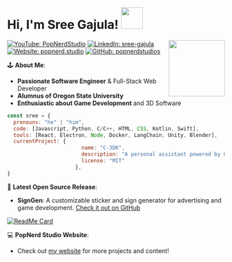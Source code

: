 <h1> Hi, I'm Sree Gajula! <img src="https://media.giphy.com/media/v1.Y2lkPTc5MGI3NjExM2wyOXQxcjlmdXJscXdqdWJ6NzNsOGJnMjV0MGNtYnp0aGIxbzBhaiZlcD12MV9pbnRlcm5hbF9naWZfYnlfaWQmY3Q9cw/mFM5pDRlc0I1O/giphy.gif" width="50"></h1>
<img align='right' src="https://media.giphy.com/media/v1.Y2lkPTc5MGI3NjExZjFpb2l0OTU3aGh1OGF3c3FhNGtuaDZpcmswMXd5cTl5NjFvdXUyMSZlcD12MV9pbnRlcm5hbF9naWZfYnlfaWQmY3Q9cw/KRfBgRKoKuXno1Sb4D/giphy.gif" width="130">
  
[![YouTube: PopNerdStudio](https://img.shields.io/badge/Subscribe-16k-red?style=flat&logo=youtube&labelColor=red)](https://www.youtube.com/@PopNerdStudio/)
[![LinkedIn: sree-gajula](https://img.shields.io/badge/sree--gajula-blue?logo=linkedin&logoColor=white&labelColor=blue)](https://www.linkedin.com/in/sree-gajula/)
[![Website: popnerd.studio](https://img.shields.io/badge/popnerd.studio-tan?style=flat&logo=react&logoColor=black&labelColor=tan)](https://www.popnerd.studio/)
[![GitHub: popnerdstudios](https://img.shields.io/badge/Follow-black?logo=github&logoColor=white)](https://github.com/popnerdstudios/)

🕹️ **About Me**:

- **Passionate Software Engineer** & Full-Stack Web Developer
- **Alumnus of Oregon State University**
- **Enthusiastic about Game Development** and 3D Software

```javascript
const sree = {
  pronouns: "he" | "him",
  code: [Javascript, Python, C/C++, HTML, CSS, Kotlin, Swift],
  tools: [React, Electron, Node, Docker, LangChain, Unity, Blender],
  currentProject: {
                        name: "C-3DK",
                        description: "A personal assistant powered by GPT-4 and Raspberry Pi.",
                        license: "MIT"
                      },
}
```

📢 **Latest Open Source Release**:
- **SignGen**: A customizable sticker and sign generator for advertising and game development. [Check it out on GitHub](https://github.com/vsiddireddy/Sign_Gen)

[![ReadMe Card](https://github-readme-stats.vercel.app/api/pin/?username=madushadhanushka&repo=simple-sqlite)](https://github.com/madushadhanushka/simple-sqlite)


💻 **PopNerd Studio Website**:
- Check out [my website](https://popnerd.studio) for more projects and content!

